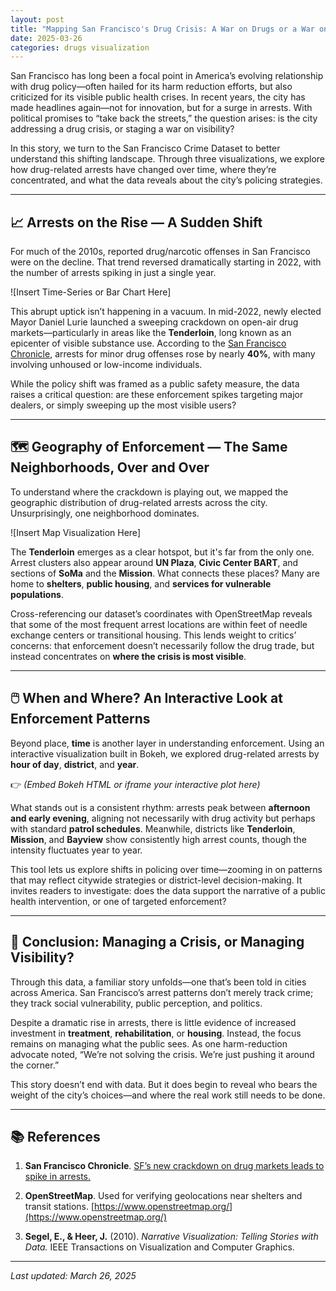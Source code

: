 ```yaml
---
layout: post
title: "Mapping San Francisco's Drug Crisis: A War on Drugs or a War on the Visible?"
date: 2025-03-26
categories: drugs visualization
---
```


San Francisco has long been a focal point in America’s evolving relationship with drug policy—often hailed for its harm reduction efforts, but also criticized for its visible public health crises. In recent years, the city has made headlines again—not for innovation, but for a surge in arrests. With political promises to “take back the streets,” the question arises: is the city addressing a drug crisis, or staging a war on visibility?

In this story, we turn to the San Francisco Crime Dataset to better understand this shifting landscape. Through three visualizations, we explore how drug-related arrests have changed over time, where they’re concentrated, and what the data reveals about the city’s policing strategies.

---

## 📈 Arrests on the Rise — A Sudden Shift

For much of the 2010s, reported drug/narcotic offenses in San Francisco were on the decline. That trend reversed dramatically starting in 2022, with the number of arrests spiking in just a single year.

![Insert Time-Series or Bar Chart Here]

This abrupt uptick isn’t happening in a vacuum. In mid-2022, newly elected Mayor Daniel Lurie launched a sweeping crackdown on open-air drug markets—particularly in areas like the **Tenderloin**, long known as an epicenter of visible substance use. According to the [San Francisco Chronicle](https://www.sfchronicle.com/crime/article/sf-drug-arrest-data-dealers-users-police-20217830.php), arrests for minor drug offenses rose by nearly **40%**, with many involving unhoused or low-income individuals.

While the policy shift was framed as a public safety measure, the data raises a critical question: are these enforcement spikes targeting major dealers, or simply sweeping up the most visible users?

---

## 🗺️ Geography of Enforcement — The Same Neighborhoods, Over and Over

To understand where the crackdown is playing out, we mapped the geographic distribution of drug-related arrests across the city. Unsurprisingly, one neighborhood dominates.

![Insert Map Visualization Here]

The **Tenderloin** emerges as a clear hotspot, but it's far from the only one. Arrest clusters also appear around **UN Plaza**, **Civic Center BART**, and sections of **SoMa** and the **Mission**. What connects these places? Many are home to **shelters**, **public housing**, and **services for vulnerable populations**.

Cross-referencing our dataset’s coordinates with OpenStreetMap reveals that some of the most frequent arrest locations are within feet of needle exchange centers or transitional housing. This lends weight to critics’ concerns: that enforcement doesn’t necessarily follow the drug trade, but instead concentrates on **where the crisis is most visible**.

---

## 🖱️ When and Where? An Interactive Look at Enforcement Patterns

Beyond place, **time** is another layer in understanding enforcement. Using an interactive visualization built in Bokeh, we explored drug-related arrests by **hour of day**, **district**, and **year**.

👉 *(Embed Bokeh HTML or iframe your interactive plot here)*

What stands out is a consistent rhythm: arrests peak between **afternoon and early evening**, aligning not necessarily with drug activity but perhaps with standard **patrol schedules**. Meanwhile, districts like **Tenderloin**, **Mission**, and **Bayview** show consistently high arrest counts, though the intensity fluctuates year to year.

This tool lets us explore shifts in policing over time—zooming in on patterns that may reflect citywide strategies or district-level decision-making. It invites readers to investigate: does the data support the narrative of a public health intervention, or one of targeted enforcement?

---

## 🎯 Conclusion: Managing a Crisis, or Managing Visibility?

Through this data, a familiar story unfolds—one that’s been told in cities across America. San Francisco’s arrest patterns don’t merely track crime; they track social vulnerability, public perception, and politics.

Despite a dramatic rise in arrests, there is little evidence of increased investment in **treatment**, **rehabilitation**, or **housing**. Instead, the focus remains on managing what the public sees. As one harm-reduction advocate noted, “We’re not solving the crisis. We’re just pushing it around the corner.”

This story doesn’t end with data. But it does begin to reveal who bears the weight of the city’s choices—and where the real work still needs to be done.

---

## 📚 References

1. **San Francisco Chronicle**. [SF’s new crackdown on drug markets leads to spike in arrests.](https://www.sfchronicle.com/crime/article/sf-drug-arrest-data-dealers-users-police-20217830.php)

2. **OpenStreetMap**. Used for verifying geolocations near shelters and transit stations. [https://www.openstreetmap.org/](https://www.openstreetmap.org/)

3. **Segel, E., & Heer, J.** (2010). *Narrative Visualization: Telling Stories with Data.* IEEE Transactions on Visualization and Computer Graphics.

---

*Last updated: March 26, 2025*

